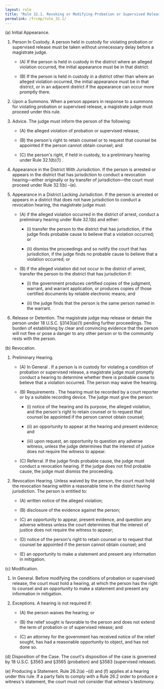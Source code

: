 ```yaml
---
layout: rule
title: "Rule 32.1. Revoking or Modifying Probation or Supervised Release"
permalink: /frcmp/rule_32.1/
---
```


(a) Initial Appearance.


1. Person In Custody. A person held in custody for violating probation or supervised release must be taken without unnecessary delay before a magistrate judge.


    - (A) If the person is held in custody in the district where an alleged violation occurred, the initial appearance must be in that district.


    - (B) If the person is held in custody in a district other than where an alleged violation occurred, the initial appearance must be in that district, or in an adjacent district if the appearance can occur more promptly there.


2. Upon a Summons. When a person appears in response to a summons for violating probation or supervised release, a magistrate judge must proceed under this rule.


3. Advice. The judge must inform the person of the following:


    - (A) the alleged violation of probation or supervised release;


    - (B) the person's right to retain counsel or to request that counsel be appointed if the person cannot obtain counsel; and


    - (C) the person's right, if held in custody, to a preliminary hearing under Rule 32.1(b)(1) .


4. Appearance in the District With Jurisdiction. If the person is arrested or appears in the district that has jurisdiction to conduct a revocation hearing—either originally or by transfer of jurisdiction—the court must proceed under Rule 32.1(b) –(e).


5. Appearance in a District Lacking Jurisdiction. If the person is arrested or appears in a district that does not have jurisdiction to conduct a revocation hearing, the magistrate judge must:


    - (A) if the alleged violation occurred in the district of arrest, conduct a preliminary hearing under Rule 32.1(b) and either:


        - (i) transfer the person to the district that has jurisdiction, if the judge finds probable cause to believe that a violation occurred; or


        - (ii) dismiss the proceedings and so notify the court that has jurisdiction, if the judge finds no probable cause to believe that a violation occurred; or


    - (B) if the alleged violation did not occur in the district of arrest, transfer the person to the district that has jurisdiction if:


        - (i) the government produces certified copies of the judgment, warrant, and warrant application, or produces copies of those certified documents by reliable electronic means; and


        - (ii) the judge finds that the person is the same person named in the warrant.


6. Release or Detention. The magistrate judge may release or detain the person under 18 U.S.C. §3143(a)(1) pending further proceedings. The burden of establishing by clear and convincing evidence that the person will not flee or pose a danger to any other person or to the community rests with the person.


(b) Revocation.


1. Preliminary Hearing.


    - (A) In General . If a person is in custody for violating a condition of probation or supervised release, a magistrate judge must promptly conduct a hearing to determine whether there is probable cause to believe that a violation occurred. The person may waive the hearing.


    - (B) Requirements . The hearing must be recorded by a court reporter or by a suitable recording device. The judge must give the person:


        - (i) notice of the hearing and its purpose, the alleged violation, and the person's right to retain counsel or to request that counsel be appointed if the person cannot obtain counsel;


        - (ii) an opportunity to appear at the hearing and present evidence; and


        - (iii) upon request, an opportunity to question any adverse witness, unless the judge determines that the interest of justice does not require the witness to appear.


    - (C) Referral. If the judge finds probable cause, the judge must conduct a revocation hearing. If the judge does not find probable cause, the judge must dismiss the proceeding.


2. Revocation Hearing. Unless waived by the person, the court must hold the revocation hearing within a reasonable time in the district having jurisdiction. The person is entitled to:


    - (A) written notice of the alleged violation;


    - (B) disclosure of the evidence against the person;


    - (C) an opportunity to appear, present evidence, and question any adverse witness unless the court determines that the interest of justice does not require the witness to appear;


    - (D) notice of the person's right to retain counsel or to request that counsel be appointed if the person cannot obtain counsel; and


    - (E) an opportunity to make a statement and present any information in mitigation.


(c) Modification.


1. In General. Before modifying the conditions of probation or supervised release, the court must hold a hearing, at which the person has the right to counsel and an opportunity to make a statement and present any information in mitigation.


2. Exceptions. A hearing is not required if:


    - (A) the person waives the hearing; or


    - (B) the relief sought is favorable to the person and does not extend the term of probation or of supervised release; and


    - (C) an attorney for the government has received notice of the relief sought, has had a reasonable opportunity to object, and has not done so.


(d) Disposition of the Case. The court's disposition of the case is governed by 18 U.S.C. §3563 and §3565 (probation) and §3583 (supervised release).


(e) Producing a Statement. Rule 26.2(a) –(d) and (f) applies at a hearing under this rule. If a party fails to comply with a Rule 26.2 order to produce a witness's statement, the court must not consider that witness's testimony.

